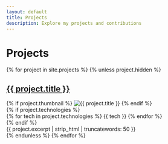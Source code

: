 ```yaml
---
layout: default
title: Projects
description: Explore my projects and contributions
---
```


# Projects

{% for project in site.projects %}
  {% unless project.hidden %}
    <article class="project-card">
      <h2><a href="{{ project.url | relative_url }}">{{ project.title }}</a></h2>
      {% if project.thumbnail %}
        <img src="{{ project.thumbnail | relative_url }}" alt="{{ project.title }}" class="project-thumbnail">
      {% endif %}
      <div class="project-meta">
        {% if project.technologies %}
          <div class="technologies">
            {% for tech in project.technologies %}
              <span class="tech-tag">{{ tech }}</span>
            {% endfor %}
          </div>
        {% endif %}
      </div>
      <div class="project-description">
        {{ project.excerpt | strip_html | truncatewords: 50 }}
      </div>
    </article>
  {% endunless %}
{% endfor %}

